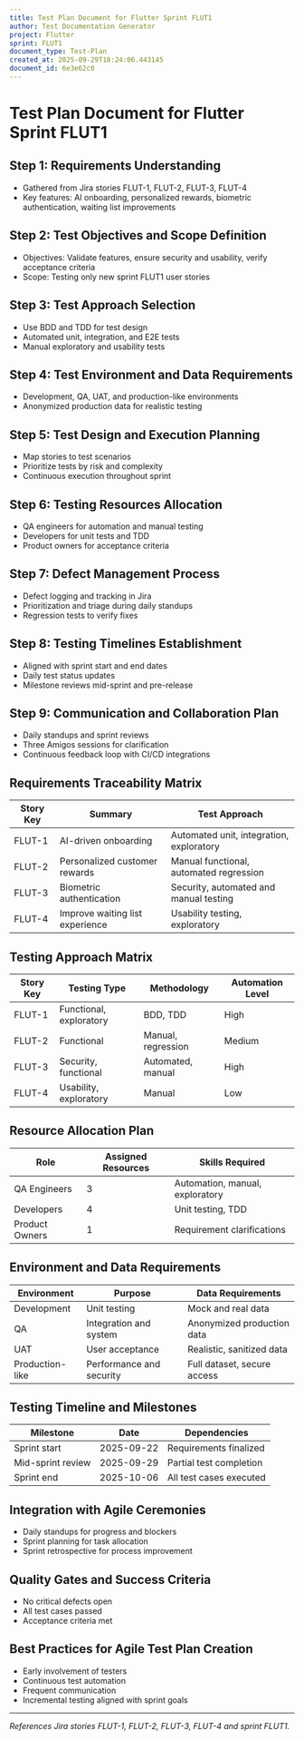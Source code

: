 ```yaml
---
title: Test Plan Document for Flutter Sprint FLUT1
author: Test Documentation Generator
project: Flutter
sprint: FLUT1
document_type: Test-Plan
created_at: 2025-09-29T18:24:06.443145
document_id: 6e3e62c0
---
```


# Test Plan Document for Flutter Sprint FLUT1

## Step 1: Requirements Understanding
- Gathered from Jira stories FLUT-1, FLUT-2, FLUT-3, FLUT-4
- Key features: AI onboarding, personalized rewards, biometric authentication, waiting list improvements

## Step 2: Test Objectives and Scope Definition
- Objectives: Validate features, ensure security and usability, verify acceptance criteria
- Scope: Testing only new sprint FLUT1 user stories

## Step 3: Test Approach Selection
- Use BDD and TDD for test design
- Automated unit, integration, and E2E tests
- Manual exploratory and usability tests

## Step 4: Test Environment and Data Requirements
- Development, QA, UAT, and production-like environments
- Anonymized production data for realistic testing

## Step 5: Test Design and Execution Planning
- Map stories to test scenarios
- Prioritize tests by risk and complexity
- Continuous execution throughout sprint

## Step 6: Testing Resources Allocation
- QA engineers for automation and manual testing
- Developers for unit tests and TDD
- Product owners for acceptance criteria

## Step 7: Defect Management Process
- Defect logging and tracking in Jira
- Prioritization and triage during daily standups
- Regression tests to verify fixes

## Step 8: Testing Timelines Establishment
- Aligned with sprint start and end dates
- Daily test status updates
- Milestone reviews mid-sprint and pre-release

## Step 9: Communication and Collaboration Plan
- Daily standups and sprint reviews
- Three Amigos sessions for clarification
- Continuous feedback loop with CI/CD integrations

## Requirements Traceability Matrix
| Story Key | Summary                      | Test Approach                     |
|-----------|------------------------------|----------------------------------|
| FLUT-1    | AI-driven onboarding          | Automated unit, integration, exploratory |
| FLUT-2    | Personalized customer rewards | Manual functional, automated regression |
| FLUT-3    | Biometric authentication      | Security, automated and manual testing |
| FLUT-4    | Improve waiting list experience| Usability testing, exploratory  |

## Testing Approach Matrix
| Story Key | Testing Type           | Methodology         | Automation Level |
|-----------|------------------------|---------------------|------------------|
| FLUT-1    | Functional, exploratory | BDD, TDD            | High             |
| FLUT-2    | Functional             | Manual, regression  | Medium           |
| FLUT-3    | Security, functional   | Automated, manual   | High             |
| FLUT-4    | Usability, exploratory | Manual              | Low              |

## Resource Allocation Plan
| Role          | Assigned Resources     | Skills Required         |
|---------------|------------------------|------------------------|
| QA Engineers  | 3                      | Automation, manual, exploratory |
| Developers    | 4                      | Unit testing, TDD       |
| Product Owners| 1                      | Requirement clarifications |

## Environment and Data Requirements
| Environment      | Purpose                  | Data Requirements        |
|------------------|--------------------------|--------------------------|
| Development      | Unit testing             | Mock and real data       |
| QA               | Integration and system   | Anonymized production data |
| UAT              | User acceptance          | Realistic, sanitized data |
| Production-like  | Performance and security | Full dataset, secure access |

## Testing Timeline and Milestones
| Milestone           | Date                   | Dependencies            |
|---------------------|------------------------|-------------------------|
| Sprint start        | 2025-09-22             | Requirements finalized  |
| Mid-sprint review   | 2025-09-29             | Partial test completion |
| Sprint end          | 2025-10-06             | All test cases executed |

## Integration with Agile Ceremonies
- Daily standups for progress and blockers
- Sprint planning for task allocation
- Sprint retrospective for process improvement

## Quality Gates and Success Criteria
- No critical defects open
- All test cases passed
- Acceptance criteria met

## Best Practices for Agile Test Plan Creation
- Early involvement of testers
- Continuous test automation
- Frequent communication
- Incremental testing aligned with sprint goals

---
*References Jira stories FLUT-1, FLUT-2, FLUT-3, FLUT-4 and sprint FLUT1.*